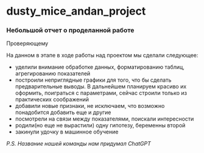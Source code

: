 # dusty_mice_andan_project
### Небольшой отчет о проделанной работе
Проверяющему

На данном в этапе в ходе работы над проектом мы сделали следующее:
* уделили внимание обработке данных, форматированию таблиц, агрегированию показателей
* построили неприглядные графики для того, что бы сделать предварительные выводы. В дальнейшем планируем красиво их оформить, поиграться с параметрами, сейчас строили только из практических соображений
* добавили новые признаки, не исключаем, что возможно понадобится добавить еще и другие
* посмотрели на связи между показателями, поискали интересности
* родили(но еще не вырастили) одну гипотезу, беременны второй
* закинули удочку в машинное обучение


*P.S. Название нашей команды нам придумал ChatGPT*
